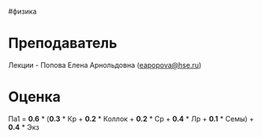 #физика
# Преподаватель
Лекции - Попова Елена Арнольдовна (eapopova@hse.ru)
# Оценка
Па1 = **0.6** * (**0.3** * Кр + **0.2** * Коллок + **0.2** * Ср + **0.4** * Лр + **0.1** * Семы) + **0.4** * Экз